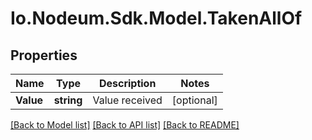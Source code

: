 # Io.Nodeum.Sdk.Model.TakenAllOf
## Properties

Name | Type | Description | Notes
------------ | ------------- | ------------- | -------------
**Value** | **string** | Value received | [optional] 

[[Back to Model list]](../README.md#documentation-for-models) [[Back to API list]](../README.md#documentation-for-api-endpoints) [[Back to README]](../README.md)

